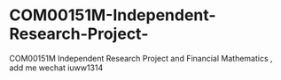 # COM00151M-Independent-Research-Project-
COM00151M Independent Research Project  and Financial Mathematics , add me wechat iuww1314
